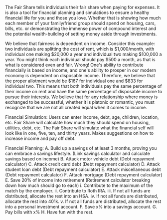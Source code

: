 The Fair Share tells individuals their fair share when paying for expenses. It is also a tool for financial planning and simulations to ensure a healthy
financial life for you and those you love. Whether that is showing how much each member of your family/friend group should spend on housing, cars, bills, etc.
or demonstrating the immense power of compound interest and the potential wealth-building of setting money aside through investments.

We believe that fairness is dependent on income. 
Consider this example: two individuals are splitting the cost of rent, which is $1,000/month, with individual one making $20,000 a year and individual two making $100,000
a year. You might think each individual should pay $500 a month, as that is what is considered even and fair. 
Wrong! One's ability to contribute financially is based on income, and one's ability to
prosper in our modern economy is dependent on disposable income. Therefore, we believe that the proper allotment would be $167 for individual one and $833 for individual two. This means that both individuals pay 
the same percentage of their income on rent and have the same percentage of disposable income to pursue their interests. We believe that for any relationship where money is exchanged to be successful, whether it is platonic
or romantic, you must recognize that we are not all created equal when it comes to income. 

Financial Simulation:
Users can enter income, debt, age, children, location, etc. Fair Share will calculate how much they should spend on housing, utilities, debt, etc.
The Fair Share will simulate what the financial self will look like in one, five, ten, and thirty years. Makes suggestions on how to increase income and pay off debt.

Financial Planning:
A. Build up a savings of at least 3 months, proving you can embrace a savings lifestyle. (Link savings calculator and calculate savings based on income)
B. Attack motor vehicle debt (Debt repayment calculator)
C. Attack credit card debt (Debt repayment calculator)
D. Attack student loan debt (Debt repayment calculator)
E. Attack miscellaneous debt (Debt repayment calculator)
F. Attack mortgage (Debt repayment calculator)
E. Save 20% of income into retirement (Retirement calculator breaking down how much should go to each)
     i. Contribute to the maximum of the match by the employer.
     ii. Contribute to Roth IRA.
     iii. If not all funds are distributed, allocate the rest into an HSA.
     iv. If not all funds are distributed, allocate the rest into 401k.
     v. If not all funds are distributed, allocate the rest into a personal investment account.
F. Save x% into a  savings account.
G. Pay bills with x%
H. Have fun with the rest.
